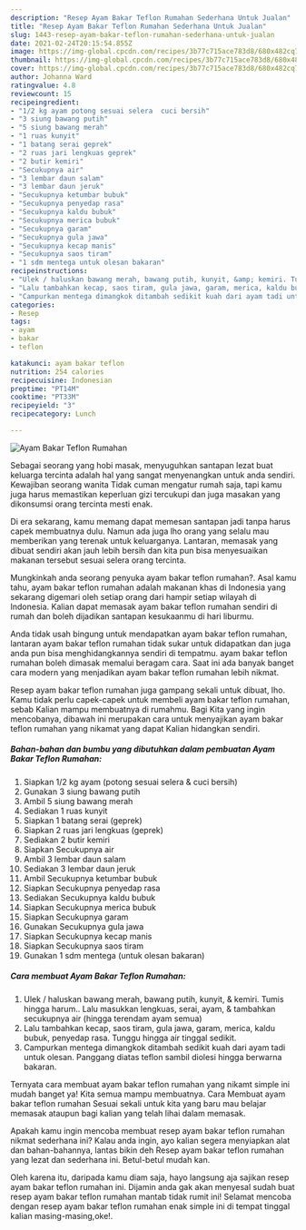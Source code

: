 ```yaml
---
description: "Resep Ayam Bakar Teflon Rumahan Sederhana Untuk Jualan"
title: "Resep Ayam Bakar Teflon Rumahan Sederhana Untuk Jualan"
slug: 1443-resep-ayam-bakar-teflon-rumahan-sederhana-untuk-jualan
date: 2021-02-24T20:15:54.855Z
image: https://img-global.cpcdn.com/recipes/3b77c715ace783d8/680x482cq70/ayam-bakar-teflon-rumahan-foto-resep-utama.jpg
thumbnail: https://img-global.cpcdn.com/recipes/3b77c715ace783d8/680x482cq70/ayam-bakar-teflon-rumahan-foto-resep-utama.jpg
cover: https://img-global.cpcdn.com/recipes/3b77c715ace783d8/680x482cq70/ayam-bakar-teflon-rumahan-foto-resep-utama.jpg
author: Johanna Ward
ratingvalue: 4.8
reviewcount: 15
recipeingredient:
- "1/2 kg ayam potong sesuai selera  cuci bersih"
- "3 siung bawang putih"
- "5 siung bawang merah"
- "1 ruas kunyit"
- "1 batang serai geprek"
- "2 ruas jari lengkuas geprek"
- "2 butir kemiri"
- "Secukupnya air"
- "3 lembar daun salam"
- "3 lembar daun jeruk"
- "Secukupnya ketumbar bubuk"
- "Secukupnya penyedap rasa"
- "Secukupnya kaldu bubuk"
- "Secukupnya merica bubuk"
- "Secukupnya garam"
- "Secukupnya gula jawa"
- "Secukupnya kecap manis"
- "Secukupnya saos tiram"
- "1 sdm mentega untuk olesan bakaran"
recipeinstructions:
- "Ulek / haluskan bawang merah, bawang putih, kunyit, &amp; kemiri. Tumis hingga harum.. Lalu masukkan lengkuas, serai, ayam, &amp; tambahkan secukupnya air (hingga terendam ayam semua)"
- "Lalu tambahkan kecap, saos tiram, gula jawa, garam, merica, kaldu bubuk, penyedap rasa. Tunggu hingga air tinggal sedikit."
- "Campurkan mentega dimangkok ditambah sedikit kuah dari ayam tadi untuk olesan. Panggang diatas teflon sambil diolesi hingga berwarna bakaran."
categories:
- Resep
tags:
- ayam
- bakar
- teflon

katakunci: ayam bakar teflon 
nutrition: 254 calories
recipecuisine: Indonesian
preptime: "PT14M"
cooktime: "PT33M"
recipeyield: "3"
recipecategory: Lunch

---
```



![Ayam Bakar Teflon Rumahan](https://img-global.cpcdn.com/recipes/3b77c715ace783d8/680x482cq70/ayam-bakar-teflon-rumahan-foto-resep-utama.jpg)

Sebagai seorang yang hobi masak, menyuguhkan santapan lezat buat keluarga tercinta adalah hal yang sangat menyenangkan untuk anda sendiri. Kewajiban seorang  wanita Tidak cuman mengatur rumah saja, tapi kamu juga harus memastikan keperluan gizi tercukupi dan juga masakan yang dikonsumsi orang tercinta mesti enak.

Di era  sekarang, kamu memang dapat memesan santapan jadi tanpa harus capek membuatnya dulu. Namun ada juga lho orang yang selalu mau memberikan yang terenak untuk keluarganya. Lantaran, memasak yang dibuat sendiri akan jauh lebih bersih dan kita pun bisa menyesuaikan makanan tersebut sesuai selera orang tercinta. 



Mungkinkah anda seorang penyuka ayam bakar teflon rumahan?. Asal kamu tahu, ayam bakar teflon rumahan adalah makanan khas di Indonesia yang sekarang digemari oleh setiap orang dari hampir setiap wilayah di Indonesia. Kalian dapat memasak ayam bakar teflon rumahan sendiri di rumah dan boleh dijadikan santapan kesukaanmu di hari liburmu.

Anda tidak usah bingung untuk mendapatkan ayam bakar teflon rumahan, lantaran ayam bakar teflon rumahan tidak sukar untuk didapatkan dan juga anda pun bisa menghidangkannya sendiri di tempatmu. ayam bakar teflon rumahan boleh dimasak memalui beragam cara. Saat ini ada banyak banget cara modern yang menjadikan ayam bakar teflon rumahan lebih nikmat.

Resep ayam bakar teflon rumahan juga gampang sekali untuk dibuat, lho. Kamu tidak perlu capek-capek untuk membeli ayam bakar teflon rumahan, sebab Kalian mampu membuatnya di rumahmu. Bagi Kita yang ingin mencobanya, dibawah ini merupakan cara untuk menyajikan ayam bakar teflon rumahan yang nikamat yang dapat Kalian hidangkan sendiri.

<!--inarticleads1-->

##### Bahan-bahan dan bumbu yang dibutuhkan dalam pembuatan Ayam Bakar Teflon Rumahan:

1. Siapkan 1/2 kg ayam (potong sesuai selera &amp; cuci bersih)
1. Gunakan 3 siung bawang putih
1. Ambil 5 siung bawang merah
1. Sediakan 1 ruas kunyit
1. Siapkan 1 batang serai (geprek)
1. Siapkan 2 ruas jari lengkuas (geprek)
1. Sediakan 2 butir kemiri
1. Siapkan Secukupnya air
1. Ambil 3 lembar daun salam
1. Sediakan 3 lembar daun jeruk
1. Ambil Secukupnya ketumbar bubuk
1. Siapkan Secukupnya penyedap rasa
1. Sediakan Secukupnya kaldu bubuk
1. Siapkan Secukupnya merica bubuk
1. Siapkan Secukupnya garam
1. Gunakan Secukupnya gula jawa
1. Siapkan Secukupnya kecap manis
1. Siapkan Secukupnya saos tiram
1. Gunakan 1 sdm mentega (untuk olesan bakaran)




<!--inarticleads2-->

##### Cara membuat Ayam Bakar Teflon Rumahan:

1. Ulek / haluskan bawang merah, bawang putih, kunyit, &amp; kemiri. Tumis hingga harum.. Lalu masukkan lengkuas, serai, ayam, &amp; tambahkan secukupnya air (hingga terendam ayam semua)
1. Lalu tambahkan kecap, saos tiram, gula jawa, garam, merica, kaldu bubuk, penyedap rasa. Tunggu hingga air tinggal sedikit.
1. Campurkan mentega dimangkok ditambah sedikit kuah dari ayam tadi untuk olesan. Panggang diatas teflon sambil diolesi hingga berwarna bakaran.




Ternyata cara membuat ayam bakar teflon rumahan yang nikamt simple ini mudah banget ya! Kita semua mampu membuatnya. Cara Membuat ayam bakar teflon rumahan Sesuai sekali untuk kita yang baru mau belajar memasak ataupun bagi kalian yang telah lihai dalam memasak.

Apakah kamu ingin mencoba membuat resep ayam bakar teflon rumahan nikmat sederhana ini? Kalau anda ingin, ayo kalian segera menyiapkan alat dan bahan-bahannya, lantas bikin deh Resep ayam bakar teflon rumahan yang lezat dan sederhana ini. Betul-betul mudah kan. 

Oleh karena itu, daripada kamu diam saja, hayo langsung aja sajikan resep ayam bakar teflon rumahan ini. Dijamin anda gak akan menyesal sudah buat resep ayam bakar teflon rumahan mantab tidak rumit ini! Selamat mencoba dengan resep ayam bakar teflon rumahan enak simple ini di tempat tinggal kalian masing-masing,oke!.

